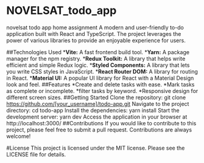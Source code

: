 # NOVELSAT_todo_app
novelsat todo app home assignment
A modern and user-friendly to-do application built with React and TypeScript. The project leverages the power of various libraries to provide an enjoyable experience for users.

##Technologies Used
*__Vite:__ A fast frontend build tool.
*__Yarn:__ A package manager for the npm registry.
*__Redux Toolkit:__ A library that helps write efficient and simple Redux logic.
*__Styled Components:__ A library that lets you write CSS styles in JavaScript.
*__React Router DOM:__ A library for routing in React.
*__Material UI:__ A popular UI library for React with a Material Design look and feel.
##Features
*Create and delete tasks with ease.
*Mark tasks as complete or incomplete.
*filter tasks by keyword.
*Responsive design for different screen sizes.
##Getting Started
Clone the repository: git clone https://github.com/[your_username]/todo-app.git
Navigate to the project directory: cd todo-app
Install the dependencies: yarn install
Start the development server: yarn dev
Access the application in your browser at http://localhost:3000/
##Contributions
If you would like to contribute to this project, please feel free to submit a pull request. Contributions are always welcome!

#License
This project is licensed under the MIT license. Please see the LICENSE file for details.
